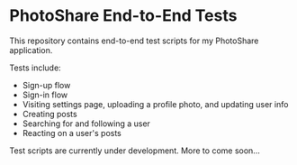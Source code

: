 # PhotoShare End-to-End Tests

This repository contains end-to-end test scripts for my PhotoShare application.

Tests include:

- Sign-up flow
- Sign-in flow
- Visiting settings page, uploading a profile photo, and updating user info
- Creating posts
- Searching for and following a user
- Reacting on a user's posts

Test scripts are currently under development. More to come soon...
